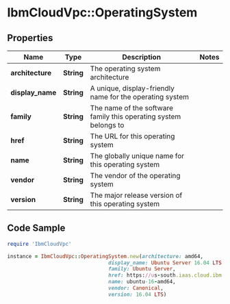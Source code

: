 # IbmCloudVpc::OperatingSystem

## Properties

Name | Type | Description | Notes
------------ | ------------- | ------------- | -------------
**architecture** | **String** | The operating system architecture | 
**display_name** | **String** | A unique, display-friendly name for the operating system | 
**family** | **String** | The name of the software family this operating system belongs to | 
**href** | **String** | The URL for this operating system | 
**name** | **String** | The globally unique name for this operating system | 
**vendor** | **String** | The vendor of the operating system | 
**version** | **String** | The major release version of this operating system | 

## Code Sample

```ruby
require 'IbmCloudVpc'

instance = IbmCloudVpc::OperatingSystem.new(architecture: amd64,
                                 display_name: Ubuntu Server 16.04 LTS amd64,
                                 family: Ubuntu Server,
                                 href: https://us-south.iaas.cloud.ibm.com/v1/operating_systems/ubuntu-16-amd64,
                                 name: ubuntu-16-amd64,
                                 vendor: Canonical,
                                 version: 16.04 LTS)
```


